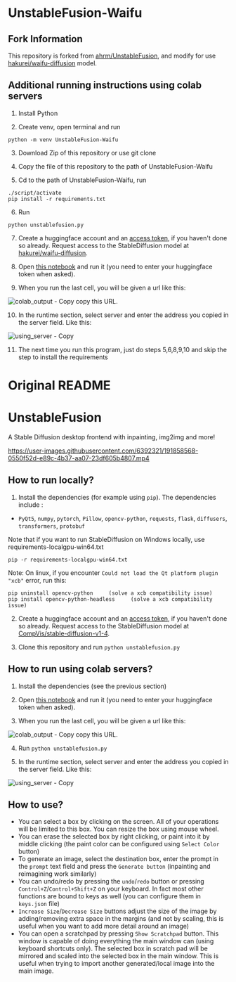 # UnstableFusion-Waifu
## Fork Information
This repository is forked from [ahrm/UnstableFusion](https://github.com/ahrm/UnstableFusion), and modify for use [hakurei/waifu-diffusion](https://huggingface.co/hakurei/waifu-diffusion) model.

## Additional running instructions using colab servers
1. Install Python

2. Create venv, open terminal and run

```
python -m venv UnstableFusion-Waifu
```

3. Download Zip of this repository or use git clone

4. Copy the file of this repository to the path of UnstableFusion-Waifu

5. Cd to the path of UnstableFusion-Waifu, run

```
./script/activate
pip install -r requirements.txt
```

6. Run

```
python unstablefusion.py
```

7. Create a huggingface account and an [access token](https://huggingface.co/settings/tokens), if you haven't done so already.
Request access to the StableDiffusion model at [hakurei/waifu-diffusion](https://huggingface.co/hakurei/waifu-diffusion).

8. Open [this notebook](https://colab.research.google.com/drive/1fHQkzZh9id6QuNujjgeEKAWKmzDA7s6A?usp=sharing) and run it (you need to enter your huggingface token when asked).

9. When you run the last cell, you will be given a url like this:

![colab_output - Copy](https://user-images.githubusercontent.com/6392321/191857962-0601fa88-7f03-46cf-98a0-c38cb3fd25b9.png)
copy this URL.

10. In the runtime section, select server and enter the address you copied in the server field. Like this:

![using_server - Copy](https://user-images.githubusercontent.com/6392321/191858215-9db78f1a-50f8-4394-8bd4-fc14d981561b.png)

11. The next time you run this program, just do steps 5,6,8,9,10 and skip the step to install the requirements


# Original README

# UnstableFusion
A Stable Diffusion desktop frontend with inpainting, img2img and more!

https://user-images.githubusercontent.com/6392321/191858568-0550f52d-e89c-4b37-aa07-23df605b4807.mp4

## How to run locally?
1. Install the dependencies (for example using `pip`). The dependencies include :
* `PyQt5`, `numpy`, `pytorch`, `Pillow`, `opencv-python`, `requests`, `flask`, `diffusers`, `transformers`, `protobuf`

Note that if you want to run StableDiffusion on Windows locally, use requirements-localgpu-win64.txt
```
pip -r requirements-localgpu-win64.txt
```

Note: On linux, if you encounter `Could not load the Qt platform plugin "xcb"` error, run this:
```
pip uninstall opencv-python     (solve a xcb compatibility issue)
pip install opencv-python-headless     (solve a xcb compatibility issue)
```

2. Create a huggingface account and an [access token](https://huggingface.co/settings/tokens), if you haven't done so already.
Request access to the StableDiffusion model at [CompVis/stable-diffusion-v1-4](https://huggingface.co/CompVis/stable-diffusion-v1-4).

3. Clone this repository and run `python unstablefusion.py`

## How to run using colab servers?

1. Install the dependencies (see the previous section)

2. Open [this notebook](https://colab.research.google.com/github/ahrm/UnstableFusion/blob/main/UnstableFusionServer.ipynb) and run it (you need to enter your huggingface token when asked).

3. When you run the last cell, you will be given a url like this:

![colab_output - Copy](https://user-images.githubusercontent.com/6392321/191857962-0601fa88-7f03-46cf-98a0-c38cb3fd25b9.png)
copy this URL.

4. Run `python unstablefusion.py`

5. In the runtime section, select server and enter the address you copied in the server field. Like this:

![using_server - Copy](https://user-images.githubusercontent.com/6392321/191858215-9db78f1a-50f8-4394-8bd4-fc14d981561b.png)

## How to use?

* You can select a box by clicking on the screen. All of your operations will be limited to this box. You can resize the box using mouse wheel.
* You can erase the selected box by right clicking, or paint into it by middle clicking (the paint color can be configured using `Select Color` button)
* To generate an image, select the destination box, enter the prompt in the `prompt` text field and press the `Generate button` (inpainting and reimagining work similarly)
* You can undo/redo by pressing the `undo`/`redo` button or pressing `Control+Z`/`Control+Shift+Z` on your keyboard. In fact most other functions are bound to keys as well (you can configure them in `keys.json` file)
* `Increase Size`/`Decrease Size` buttons adjust the size of the image by adding/removing extra space in the margins (and not by scaling, this is useful when you want to add more detail around an image)
* You can open a scratchpad by pressing `Show Scratchpad` button. This window is capable of doing everything the main window can (using keyboard shortcuts only). The selected box in scratch pad will be mirrored and scaled into the selected box in the main window.
This is useful when trying to import another generated/local image into the main image.
